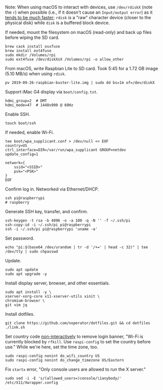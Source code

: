 Note: When using macOS to interact with devices, use `/dev/rdiskX` (note the `r`) when possible (i.e., if it doesn't cause an `Input/output error`) as it [tends to be much faster](https://superuser.com/a/631601); `rdisk` is a "raw" character device (closer to the physical disk) while `disk` is a buffered block device.

If needed, mount the filesystem on macOS (read-only) and back up files before wiping the SD card.

```
brew cask install osxfuse
brew install ext4fuse
sudo mkdir /Volumes/rpi
sudo ext4fuse /dev/diskXsX /Volumes/rpi -o allow_other
```

From macOS, write Raspbian Lite to SD card. Took 5:45 for a 1.72 GB image (5.10 MB/s) when using `rdisk`.

```
pv 2019-09-26-raspbian-buster-lite.img | sudo dd bs=1m of=/dev/diskX
```

Support iMac G4 display via `boot/config.txt`.

```
hdmi_group=2  # DMT
hdmi_mode=47  # 1440x900 @ 60Hz
```

Enable SSH.

```
touch boot/ssh
```

If needed, enable Wi-Fi.

```
tee boot/wpa_supplicant.conf > /dev/null << EOF
country=US
ctrl_interface=DIR=/var/run/wpa_supplicant GROUP=netdev
update_config=1

network={
    ssid="<SSID>"
    psk="<PSK>"
}
EOF
```

Confirm log in. Networked via Ethernet/DHCP.

```
ssh pi@raspberrypi
# raspberry
```

Generate SSH key, transfer, and confirm.

```
ssh-keygen -t rsa -b 4096 -o -a 100 -q -N '' -f ~/.ssh/pi
ssh-copy-id -i ~/.ssh/pi pi@raspberrypi
ssh -i ~/.ssh/pi pi@raspberrypi 'uname -a'
```

Set password.

```
echo "pi:$(base64 /dev/urandom | tr -d '/+=' | head -c 32)" | tee /dev/tty | sudo chpasswd
```

Update.

```
sudo apt update
sudo apt upgrade -y
```

Install display server, browser, and other essentials.

```
sudo apt install -y \
xserver-xorg-core x11-xserver-utils xinit \
chromium-browser \
git vim jq
```

Install dotfiles.

```
git clone https://github.com/noperator/dotfiles.git && cd dotfiles
./link.sh
```

Set country code [non-interactively](https://raspberrypi.stackexchange.com/a/66939) to remove login banner, "Wi-Fi is currently blocked by `rfkill`. Use `raspi-config` to set the country before use." While we're here, set the time zone, too.

```
sudo raspi-config nonint do_wifi_country US
sudo raspi-config nonint do_change_timezone US/Eastern
```

Fix `startx` error, "Only console users are allowed to run the X server."

```
sudo sed -i -E 's/(allowed_users=)console/\1anybody/' /etc/X11/Xwrapper.config
```

